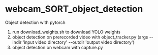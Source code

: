 # webcam_SORT_object_detection
Object detection with pytorch

1. run download_weights.sh to download YOLO weights
2. object detection on prerecorded video with object_tracker.py (args --indir 'input video directory' --outdir 'output video directory')
3. object detection on webcam with capture.py
